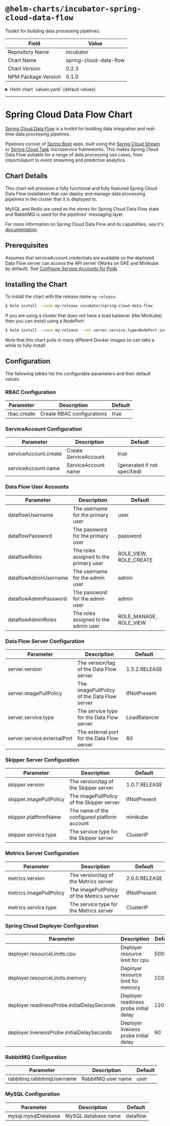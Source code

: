 # `@helm-charts/incubator-spring-cloud-data-flow`

Toolkit for building data processing pipelines.

| Field               | Value                  |
| ------------------- | ---------------------- |
| Repository Name     | incubator              |
| Chart Name          | spring-cloud-data-flow |
| Chart Version       | 0.2.3                  |
| NPM Package Version | 0.1.0                  |

<details>

<summary>Helm chart `values.yaml` (default values)</summary>

```yaml
# Default values for spring-cloud-data-flow.
# This is a YAML-formatted file.
# Declare variables to be passed into your templates.
dataflowUsername: user
dataflowPassword: password
dataflowRoles: ROLE_VIEW, ROLE_CREATE
dataflowAdminUsername: admin
dataflowAdminPassword: admin
dataflowAdminRoles: ROLE_MANAGE, ROLE_VIEW

rbac:
  # Specifies whether RBAC resources should be created
  create: true
  apiVersion: v1beta1

serviceAccount:
  # Specifies whether a service account should be created
  create: true
  # The name of the service account to use.
  # If not set and create is true, a name is generated using the serviceAccountName template
  name:

server:
  image: springcloud/spring-cloud-dataflow-server-kubernetes
  version: 1.5.2.RELEASE
  imagePullPolicy: IfNotPresent
  service:
    type: LoadBalancer
    externalPort: 80
  resources: {}
  #  limits:
  #    cpu: 1.0
  #    memory: 2048Mi
  #  requests:
  #    cpu: 0.5
  #    memory: 640Mi

skipper:
  image: springcloud/spring-cloud-skipper-server
  version: 1.0.7.RELEASE
  imagePullPolicy: IfNotPresent
  platformName: minikube
  service:
    type: ClusterIP
  resources: {}
  #  limits:
  #    cpu: 1.0
  #    memory: 1024Mi
  #  requests:
  #    cpu: 0.5
  #    memory: 640Mi

metrics:
  image: springcloud/metrics-collector-rabbit
  version: 2.0.0.RELEASE
  imagePullPolicy: IfNotPresent
  service:
    type: ClusterIP
  resources: {}
  #  limits:
  #    cpu: 1.0
  #    memory: 1024Mi
  #  requests:
  #    cpu: 0.5
  #    memory: 640Mi

deployer:
  resourceLimits:
    cpu: 500m
    memory: 1024Mi
  readinessProbe:
    initialDelaySeconds: 120
  livenessProbe:
    initialDelaySeconds: 90

rabbitmq:
  rabbitmqUsername: user

mysql:
  mysqlDatabase: dataflow
```

</details>

---

# Spring Cloud Data Flow Chart

[Spring Cloud Data Flow](http://cloud.spring.io/spring-cloud-dataflow/) is a toolkit for building data integration and real-time data processing pipelines.

Pipelines consist of [Spring Boot](http://projects.spring.io/spring-boot/) apps, built using the [Spring Cloud Stream](http://cloud.spring.io/spring-cloud-stream/) or [Spring Cloud Task](http://cloud.spring.io/spring-cloud-task/) microservice frameworks. This makes Spring Cloud Data Flow suitable for a range of data processing use cases, from import/export to event streaming and predictive analytics.

## Chart Details

This chart will provision a fully functional and fully featured Spring Cloud Data Flow installation
that can deploy and manage data processing pipelines in the cluster that it is deployed to.

MySQL and Redis are used as the stores for Spring Cloud Data Flow state and RabbitMQ is used for the pipelines' messaging layer.

For more information on Spring Cloud Data Flow and its capabilities, see it's [documentation](http://docs.spring.io/spring-cloud-dataflow/docs/current/reference/htmlsingle/).

## Prerequisites

Assumes that serviceAccount credentials are available so the deployed Data Flow server can access the API server (Works on GKE and Minikube by default). See [Configure Service Accounts for Pods](https://kubernetes.io/docs/tasks/configure-pod-container/configure-service-account/)

## Installing the Chart

To install the chart with the release name `my-release`:

```bash
$ helm install --name my-release incubator/spring-cloud-data-flow
```

If you are using a cluster that does not have a load balancer (like Minikube) then you can install using a NodePort:

```bash
$ helm install --name my-release --set server.service.type=NodePort incubator/spring-cloud-data-flow
```

Note that this chart pulls in many different Docker images so can take a while to fully install.

## Configuration

The following tables list the configurable parameters and their default values.

### RBAC Configuration

| Parameter   | Description                | Default |
| ----------- | -------------------------- | ------- |
| rbac.create | Create RBAC configurations | true    |

### ServiceAccount Configuration

| Parameter             | Description           | Default                      |
| --------------------- | --------------------- | ---------------------------- |
| serviceAccount.create | Create ServiceAccount | true                         |
| serviceAccount.name   | ServiceAccount name   | (generated if not specified) |

### Data Flow User Accounts

| Parameter             | Description                            | Default                |
| --------------------- | -------------------------------------- | ---------------------- |
| dataflowUsername      | The username for the primary user      | user                   |
| dataflowPassword      | The password for the primary user      | password               |
| dataflowRoles         | The roles assigned to the primary user | ROLE_VIEW, ROLE_CREATE |
| dataflowAdminUsername | The username for the admin user        | admin                  |
| dataflowAdminPassword | The password for the admin user        | admin                  |
| dataflowAdminRoles    | The roles assigned to the admin user   | ROLE_MANAGE, ROLE_VIEW |

### Data Flow Server Configuration

| Parameter                   | Description                                 | Default       |
| --------------------------- | ------------------------------------------- | ------------- |
| server.version              | The version/tag of the Data Flow server     | 1.5.2.RELEASE |
| server.imagePullPolicy      | The imagePullPolicy of the Data Flow server | IfNotPresent  |
| server.service.type         | The service type for the Data Flow server   | LoadBalancer  |
| server.service.externalPort | The external port for the Data Flow server  | 80            |

### Skipper Server Configuration

| Parameter               | Description                                 | Default       |
| ----------------------- | ------------------------------------------- | ------------- |
| skipper.version         | The version/tag of the Skipper server       | 1.0.7.RELEASE |
| skipper.imagePullPolicy | The imagePullPolicy of the Skipper server   | IfNotPresent  |
| skipper.platformName    | The name of the configured platform account | minikube      |
| skipper.service.type    | The service type for the Skipper server     | ClusterIP     |

### Metrics Server Configuration

| Parameter               | Description                               | Default       |
| ----------------------- | ----------------------------------------- | ------------- |
| metrics.version         | The version/tag of the Metrics server     | 2.0.0.RELEASE |
| metrics.imagePullPolicy | The imagePullPolicy of the Metrics server | IfNotPresent  |
| metrics.service.type    | The service type for the Metrics server   | ClusterIP     |

### Spring Cloud Deployer Configuration

| Parameter                                   | Description                            | Default |
| ------------------------------------------- | -------------------------------------- | ------- |
| deployer.resourceLimits.cpu                 | Deployer resource limit for cpu        | 500m    |
| deployer.resourceLimits.memory              | Deployer resource limit for memory     | 1024Mi  |
| deployer.readinessProbe.initialDelaySeconds | Deployer readiness probe initial delay | 120     |
| deployer.livenessProbe.initialDelaySeconds  | Deployer liveness probe initial delay  | 90      |

### RabbitMQ Configuration

| Parameter                 | Description        | Default |
| ------------------------- | ------------------ | ------- |
| rabbitmq.rabbitmqUsername | RabbitMQ user name | user    |

### MySQL Configuration

| Parameter           | Description         | Default  |
| ------------------- | ------------------- | -------- |
| mysql.mysqlDatabase | MySQL database name | dataflow |

